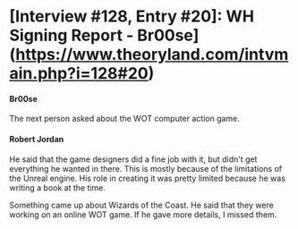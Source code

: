 # [Interview #128, Entry #20]: WH Signing Report - Br00se](https://www.theoryland.com/intvmain.php?i=128#20)

#### Br00se

The next person asked about the WOT computer action game.

#### Robert Jordan

He said that the game designers did a fine job with it, but didn't get everything he wanted in there. This is mostly because of the limitations of the Unreal engine. His role in creating it was pretty limited because he was writing a book at the time.

Something came up about Wizards of the Coast. He said that they were working on an online WOT game. If he gave more details, I missed them.

